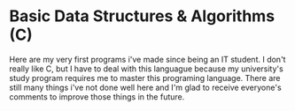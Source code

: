 # Basic Data Structures & Algorithms (C)

Here are my very first programs i've made since being an IT student. I don't really like C, but I have to deal with this languague because my university's study program requires me 
to master this programing language. There are still many things i've not done well here and I'm glad to receive everyone's comments to improve those things in the 
future.

